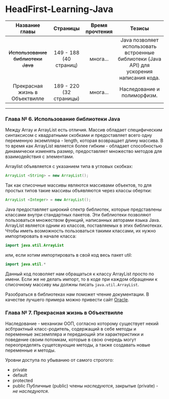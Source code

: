 # HeadFirst-Learning-Java


| Название главы | Страницы | Время прочтения | Тезисы |
| :---: | :---: | :---: | :---: |
| ~~Использование библиотеки Java~~ | 149 - 188 (40 страниц) | многа... | Java позволяет использовать встроенные библиотеки (Java API) для ускорения написания кода. |
| Прекрасная жизнь в Объектвилле | 189 - 220 (32 страницы) | многа... | Наследование и полиморфизм. |

---

### Глава № 6. Использование библиотеки Java
Между Array и ArrayList есть отличия. Массив обладает специфическим синтаксисом с квадратными скобками и предоставляет всего одну переменную экземпляра - length, которая возвращает длину массива. В то время как ArrayList является более гибким - обладает способностью динамически изменять размер, предоставляет множество методов для взаимодействия с элементами.

Arraylist объявляется с указанием типа в угловых скобках: 
```Java
ArrayList <String> = new ArrayList();
```

Так как списочные массивы являются массивами объектов, то для простых типов такие массивы объявляются через классы обертки:
```Java
ArrayList <Integer> = new ArrayList();
```
Java предоставляет широкий спектр библиотек, которые представлены классами внутри стандартных пакетов. Эти библиотеки позволяют пользоваться множеством функций, написанных авторами языка Java. ArrayList является одним из классов, поставляемых в этих библиотеках. Чтобы иметь возможность пользоваться такими классами, их нужно импортировать в начале класса:
```Java
import java.util.ArrayList
```
или, если хотим импортировать в свой код весь пакет util:
```Java
import java.util.*
```
Данный код позволяет нам обращаться к классу ArrayList просто по имени. Если же не делать импорт, то в коде при каждом обращении к списочному массиву мы должны писать `java.util.ArrayList`.

Разобраться в библиотеках нам поможет чтение документации. В качестве лучшего примера можно привести сайт [Oracle](https://docs.oracle.com/javase/7/docs/api/).

### Глава № 7. Прекрасная жизнь в Объектвилле
Наследование - механизм ООП, согласно которому существует некий асбтрактный класс-родитель, содержащий в себе методы и переменные эксземпляра и передающий эти характеристики и поведение своим потомкам, которые в свою очередь могут переопределять сущетсвующие методы, а также создавать новые переменные и методы.

Уровни доступа по убыванию от самого строгого:
- private
- default
- protected
- public
Публичные (public) члены *наследуются*, закрытые (private) - *не наследуются*.
